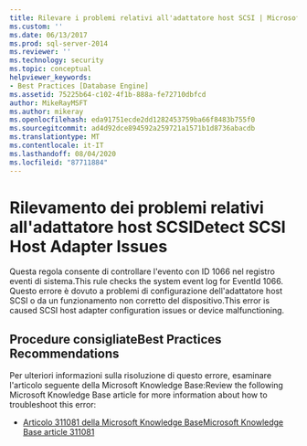 ```yaml
---
title: Rilevare i problemi relativi all'adattatore host SCSI | Microsoft Docs
ms.custom: ''
ms.date: 06/13/2017
ms.prod: sql-server-2014
ms.reviewer: ''
ms.technology: security
ms.topic: conceptual
helpviewer_keywords:
- Best Practices [Database Engine]
ms.assetid: 75225b64-c102-4f1b-888a-fe72710dbfcd
author: MikeRayMSFT
ms.author: mikeray
ms.openlocfilehash: eda91751ecde2dd1282453759ba66f8483b755f0
ms.sourcegitcommit: ad4d92dce894592a259721a1571b1d8736abacdb
ms.translationtype: MT
ms.contentlocale: it-IT
ms.lasthandoff: 08/04/2020
ms.locfileid: "87711884"
---
```

# <a name="detect-scsi-host-adapter-issues"></a><span data-ttu-id="6d145-102">Rilevamento dei problemi relativi all'adattatore host SCSI</span><span class="sxs-lookup"><span data-stu-id="6d145-102">Detect SCSI Host Adapter Issues</span></span>
  <span data-ttu-id="6d145-103">Questa regola consente di controllare l'evento con ID 1066 nel registro eventi di sistema.</span><span class="sxs-lookup"><span data-stu-id="6d145-103">This rule checks the system event log for EventId 1066.</span></span> <span data-ttu-id="6d145-104">Questo errore è dovuto a problemi di configurazione dell'adattatore host SCSI o da un funzionamento non corretto del dispositivo.</span><span class="sxs-lookup"><span data-stu-id="6d145-104">This error is caused SCSI host adapter configuration issues or device malfunctioning.</span></span>  
  
## <a name="best-practices-recommendations"></a><span data-ttu-id="6d145-105">Procedure consigliate</span><span class="sxs-lookup"><span data-stu-id="6d145-105">Best Practices Recommendations</span></span>  
 <span data-ttu-id="6d145-106">Per ulteriori informazioni sulla risoluzione di questo errore, esaminare l'articolo seguente della Microsoft Knowledge Base:</span><span class="sxs-lookup"><span data-stu-id="6d145-106">Review the following Microsoft Knowledge Base article for more information about how to troubleshoot this error:</span></span>  
  
-   [<span data-ttu-id="6d145-107">Articolo 311081 della Microsoft Knowledge Base</span><span class="sxs-lookup"><span data-stu-id="6d145-107">Microsoft Knowledge Base article 311081</span></span>](https://go.microsoft.com/fwlink/?linkid=117744)  
  
  
